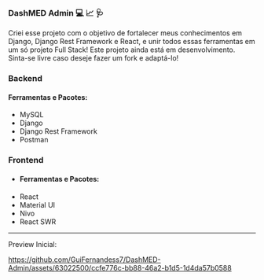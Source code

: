 ### DashMED Admin 💻 📈 🩺

Criei esse projeto com o objetivo de fortalecer meus conhecimentos em Django, Django Rest Framework e React, e unir todos essas ferramentas em um só projeto Full Stack! Este projeto ainda está em desenvolvimento. Sinta-se livre caso deseje fazer um fork e adaptá-lo!

### Backend 
#### Ferramentas e Pacotes:
* MySQL
* Django
* Django Rest Framework
* Postman

### Frontend

* #### Ferramentas e Pacotes:
* React
* Material UI
* Nivo
* React SWR

-----------

Preview Inicial:

https://github.com/GuiFernandess7/DashMED-Admin/assets/63022500/ccfe776c-bb88-46a2-b1d5-1d4da57b0588

